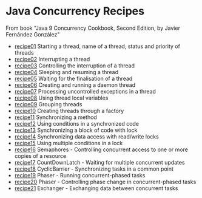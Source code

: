 # Java Concurrency Recipes

From book "Java 9 Concurrency Cookbook, Second Edition, by Javier Fernández González"

* [recipe01](/src/main/java/javathreads/recipe01/) Starting a thread, name of a thread, status and priority of threads
* [recipe02](/src/main/java/javathreads/recipe02/) Interrupting a thread
* [recipe03](/src/main/java/javathreads/recipe03/) Controlling the interruption of a thread
* [recipe04](/src/main/java/javathreads/recipe04/) Sleeping and resuming a thread
* [recipe05](/src/main/java/javathreads/recipe05/) Waiting for the finalisation of a thread
* [recipe06](/src/main/java/javathreads/recipe06/) Creating and running a daemon thread
* [recipe07](/src/main/java/javathreads/recipe07/) Processing uncontrolled exceptions in a thread
* [recipe08](/src/main/java/javathreads/recipe08/) Using thread local variables
* [recipe09](/src/main/java/javathreads/recipe09/) Grouping threads
* [recipe10](/src/main/java/javathreads/recipe10/) Creating threads through a factory
* [recipe11](/src/main/java/javathreads/recipe11/) Synchronizing a method
* [recipe12](/src/main/java/javathreads/recipe12/) Using conditions in a synchronized code
* [recipe13](/src/main/java/javathreads/recipe13/) Synchronizing a block of code with lock
* [recipe14](/src/main/java/javathreads/recipe14/) Synchronizing data access with read/write locks
* [recipe15](/src/main/java/javathreads/recipe15/) Using multiple conditions in a lock
* [recipe16](/src/main/java/javathreads/recipe16/) Semaphores - Controlling concurrent access to one or more copies of a resource
* [recipe17](/src/main/java/javathreads/recipe17/) CountDownLatch - Waiting for multiple concurrent updates
* [recipe18](/src/main/java/javathreads/recipe18/) CyclicBarrier - Synchronizing tasks in a common point
* [recipe19](/src/main/java/javathreads/recipe19/) Phaser - Running concurrent-phased tasks
* [recipe20](/src/main/java/javathreads/recipe20/) Phaser - Controlling phase change in concurrent-phased tasks
* [recipe21](/src/main/java/javathreads/recipe21/) Exchanger - Exchanging data between concurrent tasks